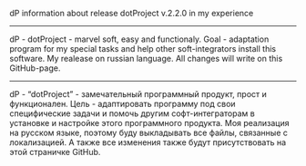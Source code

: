 dP
information about release dotProject v.2.2.0 in my experience

-------------------------------------------------------------
dP - dotProject - marvel soft, easy and functionaly.
Goal - adaptation program for my special tasks and help other soft-integrators install this software.
My realease on russian language. All changes will write on this GitHub-page.

----------------------------------------------------------------------------
dP - “dotProject” - замечательный программный продукт, прост и функционален.
Цель - адаптировать программу под свои специфические задачи и помочь другим софт-интеграторам в установке
и настройке этого программного продукта. Моя реализация на русском языке, поэтому буду выкладывать все файлы,
связанные с локализацией. А также все изменения также будут присутствовать на этой страничке GitHub.
